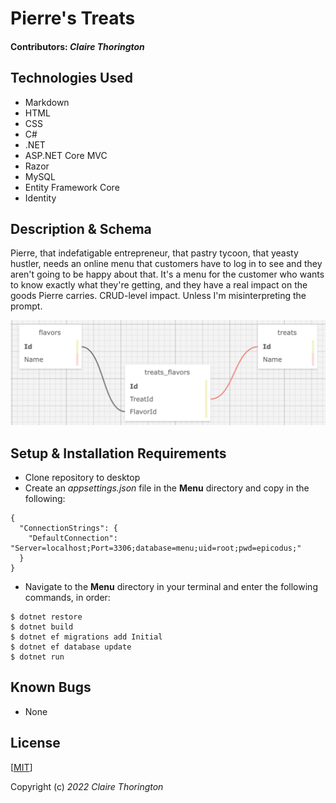 # Pierre's Treats
<!-- ![a picture of the page's header](Menu/wwwroot/img/header.jpg) -->

#### Contributors: _**Claire Thorington**_

## Technologies Used

* Markdown
* HTML
* CSS
* C#
* .NET
* ASP.NET Core MVC
* Razor
* MySQL
* Entity Framework Core
* Identity

## Description & Schema

Pierre, that indefatigable entrepreneur, that pastry tycoon, that yeasty hustler, needs an online menu that customers have to log in to see and they aren't going to be happy about that. 
It's a menu for the customer who wants to know exactly what they're getting, and they have a real impact on the goods Pierre carries. CRUD-level impact. Unless I'm misinterpreting the prompt.

![a picture of the program's schema](Menu/wwwroot/img/schema.jpg)

## Setup & Installation Requirements

* Clone repository to desktop
* Create an _appsettings.json_ file in the __Menu__ directory and copy in the following:

```
{
  "ConnectionStrings": {
    "DefaultConnection": "Server=localhost;Port=3306;database=menu;uid=root;pwd=epicodus;"
  }
}
```

* Navigate to the __Menu__ directory in your terminal and enter the following commands, in order:
```console
$ dotnet restore
$ dotnet build
$ dotnet ef migrations add Initial
$ dotnet ef database update
$ dotnet run
```

## Known Bugs

* None


## License

[<a href=LICENSE>MIT</a>]

Copyright (c) _2022_ _Claire Thorington_

  
  
